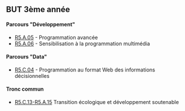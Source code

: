 ## BUT 3ème année

#### Parcours "Développement"
- [R5.A.05](./R5A05) - Programmation avancée
- [R5.A.06](./R5A06) - Sensibilisation à la programmation multimédia

#### Parcours "Data"
- [R5.C.04](./R5C04) - Programmation au format Web des informations décisionnelles

#### Tronc commun
- [R5.C.13-R5.A.15](./R5C13-R5A15) Transition écologique et développement soutenable
